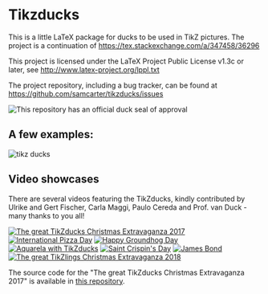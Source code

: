 # Tikzducks

This is a little LaTeX package for ducks to be used in TikZ pictures. The project is a continuation of https://tex.stackexchange.com/a/347458/36296

This project is licensed under the LaTeX Project Public License v1.3c or later, see http://www.latex-project.org/lppl.txt

The project repository, including a bug tracker, can be found at https://github.com/samcarter/tikzducks/issues

![This repository has an official duck seal of approval](https://i.stack.imgur.com/mSAtL.png)

## A few examples:

![tikz ducks](https://user-images.githubusercontent.com/8226363/33049537-e71e9dd0-ce60-11e7-8b4c-7e1de0177f14.png)

## Video showcases

There are several videos featuring the TikZducks, kindly contributed by Ulrike and Gert Fischer, Carla Maggi, Paulo Cereda and Prof. van Duck - many thanks to you all!

[![The great TikZducks Christmas Extravaganza 2017](https://user-images.githubusercontent.com/8226363/43651585-1281b074-9743-11e8-97f5-bf70617738a5.png)](https://vimeo.com/246256860)
[![International Pizza Day](https://user-images.githubusercontent.com/8226363/43651587-12c92daa-9743-11e8-83b5-7fd3a3ac19a3.png)](https://vimeo.com/254643482)
[![Happy Groundhog Day](https://user-images.githubusercontent.com/8226363/43651589-12e84334-9743-11e8-9621-d5e6e53a0ca8.png)](https://vimeo.com/252719006)
[![Aquarela with TikZducks](https://user-images.githubusercontent.com/8226363/43651586-12a6c008-9743-11e8-99d2-5a66e7f5f1ee.png)](https://vimeo.com/270727100)
[![Saint Crispin's Day](https://user-images.githubusercontent.com/43832342/47496794-37d18600-d858-11e8-9e6e-777ffee1acdc.png)](https://vimeo.com/295353434)
[![James Bond](https://user-images.githubusercontent.com/43832342/47496795-37d18600-d858-11e8-8c0c-20ea2d0a23cd.png)](https://vimeo.com/284348495)
[![The great TikZlings Christmas Extravaganza 2018](https://user-images.githubusercontent.com/43832342/49704004-3cd27500-fc0d-11e8-9002-319a8e71aca7.png)](https://vimeo.com/305374856)



The source code for the "The great TikZducks Christmas Extravaganza 2017" is available in [this repository](https://github.com/cereda/duck-extravaganza).
